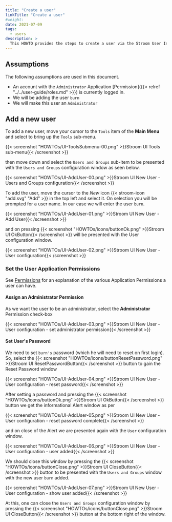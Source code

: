 ```yaml
---
title: "Create a user"
linkTitle: "Create a user"
#weight:
date: 2021-07-09
tags:
  - users
description: >
  This HOWTO provides the steps to create a user via the Stroom User Interface.
---
```


## Assumptions

The following assumptions are used in this document.

- An account with the `Administrator` Application [Permission]({{< relref "../../user-guide/roles.md" >}}) is currently logged in.
- We will be adding the user `burn`
- We will make this user an `Administrator` 

## Add a new user

To add a new user, move your cursor to the `Tools` item of the __Main Menu__ and select to bring up the `Tools` sub-menu.

{{< screenshot "HOWTOs/UI-ToolsSubmenu-00.png" >}}Stroom UI Tools sub-menu{{< /screenshot >}}

then move down and select the `Users and Groups` sub-item to be presented with the `Users and Groups` configuration window as seen below.

{{< screenshot "HOWTOs/UI-AddUser-00.png" >}}Stroom UI New User - Users and Groups configuration{{< /screenshot >}}

To add the user, move the cursor to the _New_ icon {{< stroom-icon "add.svg" "Add" >}} in the top left and
select it. On selection you will be prompted for a user name. In our case we will enter the user `burn`.

{{< screenshot "HOWTOs/UI-AddUser-01.png" >}}Stroom UI New User - Add User{{< /screenshot >}}

and on pressing
{{< screenshot "HOWTOs/icons/buttonOk.png" >}}Stroom UI OkButton{{< /screenshot >}}
will be presented with the User configuration window.

{{< screenshot "HOWTOs/UI-AddUser-02.png" >}}Stroom UI New User - User configuration{{< /screenshot >}}

### Set the User Application Permissions

See 
[Permissions](../../../user-guide/roles "Stroom Application Permissions")
for an explanation of the various Application Permissions a user can have.

#### Assign an Administrator Permission

As we want the user to be an administrator, select the __Administrator__ Permission check-box

{{< screenshot "HOWTOs/UI-AddUser-03.png" >}}Stroom UI New User - User configuration - set administrator permission{{< /screenshot >}}

#### Set User's Password

We need to set `burn's` password (which he will need to reset on first login). So, select the
{{< screenshot "HOWTOs/icons/buttonResetPassword.png" >}}Stroom UI ResetPasswordButton{{< /screenshot >}}
button to gain the Reset Password window

{{< screenshot "HOWTOs/UI-AddUser-04.png" >}}Stroom UI New User - User configuration - reset password{{< /screenshot >}}

After setting a password and pressing the
{{< screenshot "HOWTOs/icons/buttonOk.png" >}}Stroom UI OkButton{{< /screenshot >}}
button we get the informational Alert window as per

{{< screenshot "HOWTOs/UI-AddUser-05.png" >}}Stroom UI New User - User configuration - reset password complete{{< /screenshot >}}

and on close of the Alert we are presented again with the `User` configuration window.

{{< screenshot "HOWTOs/UI-AddUser-06.png" >}}Stroom UI New User - User configuration - user added{{< /screenshot >}}

We should close this window by pressing the 
{{< screenshot "HOWTOs/icons/buttonClose.png" >}}Stroom UI CloseButton{{< /screenshot >}} button to be presented with the `Users and Groups` window with the new user `burn` added.

{{< screenshot "HOWTOs/UI-AddUser-07.png" >}}Stroom UI New User - User configuration - show user added{{< /screenshot >}}

At this, one can close the `Users and Groups` configuration window by pressing the 
{{< screenshot "HOWTOs/icons/buttonClose.png" >}}Stroom UI CloseButton{{< /screenshot >}}
button at the bottom right of the window.
